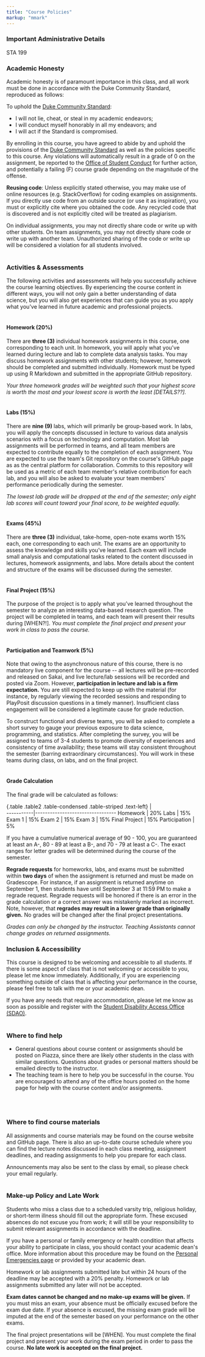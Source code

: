 ```yaml
---
title: "Course Policies"
markup: "mmark"
---
```


### Important Administrative Details

STA 199

### Academic Honesty

Academic honesty is of paramount importance in this class, and all work must be done in accordance with the Duke Community Standard, reproduced as follows:

To uphold the [Duke Community Standard](https://studentaffairs.duke.edu/conduct/about-us/duke-community-standard):
- I will not lie, cheat, or steal in my academic endeavors;
- I will conduct myself honorably in all my endeavors; and
- I will act if the Standard is compromised.

By enrolling in this course, you have agreed to abide by and uphold the provisions of the [Duke Community Standard](https://studentaffairs.duke.edu/conduct/about-us/duke-community-standard) as well as the policies specific to this course. Any violations will automatically result in a grade of 0 on the assignment, be reported to the [Office of Student Conduct](https://studentaffairs.duke.edu/conduct) for further action, and potentially a failing (F) course grade depending on the magnitude of the offense.

**Reusing code**: Unless explicitly stated otherwise, you may make use of online resources (e.g. StackOverflow) for coding examples on assignments. If you directly use code from an outside source (or use it as inspiration), you must or explicitly cite where you obtained the code. Any recycled code that is discovered and is not explicitly cited will be treated as plagiarism. 

On individual assignments, you may not directly share code or write up with other students. On team assignments, you may not directly share code or write up with another team. Unauthorized sharing of the code or write up will be considered a violation for all students involved.
<br> 
<br>

### Activities & Assessments

The following activities and assessments will help you successfully achieve the course learning objectives. By experiencing the course content in different ways, you will not only gain a better understanding of data science, but you will also get experiences that can guide you as you apply what you've learned in future academic and professional projects.
<br> 
<br>

#### Homework (20%)

There are **three (3)** individual homework assignments in this course, one corresponding to each unit. In homework, you will apply what you've learned during lecture and lab to complete data analysis tasks. You may discuss homework assignments with other students; however, homework should be completed and submitted individually. Homework must be typed up using R Markdown and submitted in the appropriate GitHub repository. 

*Your three homework grades will be weighted such that your highest score is worth the most and your lowest score is worth the least [DETAILS??].*
<br> 
<br>

#### Labs (15%)

There are **nine (9)** labs, which will primarily be group-based work. In labs, you will apply the concepts discussed in lecture to various data analysis scenarios with a focus on technology and computation. Most lab assignments will be performed in teams, and all team members are expected to contribute equally to the completion of each assignment. You are expected to use the team's Git repository on the course's GitHub page as as the central platform for collaboration. Commits to this repository will be used as a metric of each team member's relative contribution for each lab, and you will also be asked to evaluate your team members' performance periodically during the semester. 

*The lowest lab grade will be dropped at the end of the semester; only eight lab scores will count toward your final score, to be weighted equally.*
<br> 
<br>

#### Exams (45%) 

There are **three (3)** individual, take-home, open-note exams worth 15% each, one corresponding to each unit. The exams are an opportunity to assess the knowledge and skills you’ve learned. Each exam will include small analysis and computational tasks related to the content discussed in lectures, homework assignments, and labs. More details about the content and structure of the exams will be discussed during the semester.
<br> 
<br>

#### Final Project (15%)

The purpose of the project is to apply what you’ve learned throughout the semester to analyze an interesting data-based research question. The project will be completed in teams, and each team will present their results during [WHEN?!]. *You must complete the final project and present your work in class to pass the course.*
<br> 
<br>

#### Participation and Teamwork (5%)

Note that owing to the asynchronous nature of this course, there is no mandatory live component for the course -- all lectures will be pre-recorded and released on Sakai, and live lecture/lab sessions will be recorded and posted via Zoom. However, **participation in lecture and lab is a firm expectation.** You are still expected to keep up with the material (for instance, by regularly viewing the recorded sessions and responding to PlayPosit discussion questions in a timely manner). Insufficient class engagement will be considered a legitimate cause for grade reduction.

To construct functional and diverse teams, you will be asked to complete a short survey to gauge your previous exposure to data science, programming, and statistics. After completing the survey, you will be assigned to teams of 3-4 students to promote diversity of experiences and consistency of time availability; these teams will stay consistent throughout the semester (barring extraordinary circumstances). You will work in these teams during class, on labs, and on the final project.
<br> 
<br>

#### Grade Calculation

The final grade will be calculated as follows:
 
{.table .table2 .table-condensed .table-striped .text-left}
 <span></span>     | <span></span>  
-----------|---------------------------------
Homework | 20%
Labs | 15%
Exam 1 | 15%
Exam 2 | 15%
Exam 3 | 15%
Final Project | 15%
Participation | 5%

If you have a cumulative numerical average of 90 - 100, you are guaranteed at least an A-, 80 - 89 at least a B-, and 70 - 79 at least a C-. The exact ranges for letter grades will be determined during the course of the semester.

**Regrade requests** for homeworks, labs, and exams must be submitted within **two days** of when the assignment is returned and must be made on Gradescope. For instance, if an assignment is returned anytime on September 1, then students have until September 3 at 11:59 PM to make a regrade request. Regrade requests will be honored if there is an error in the grade calculation or a correct answer was mistakenly marked as incorrect. Note, however, that **regrades may result in a lower grade than originally given.** No grades will be changed after the final project presentations. 

*Grades can only be changed by the instructor. Teaching Assistants cannot change grades on returned assignments.*

<!-- ## Policies & Additional Information -->

### Inclusion & Accessibility

This course is designed to be welcoming and accessible to all students. If there is some aspect of class that is not welcoming or accessible to you, please let me know immediately. Additionally, if you are experiencing something outside of class that is affecting your performance in the course, please feel free to talk with me or your academic dean. 

If you have any needs that require accommodation, please let me know as soon as possible and register with the [Student Disability Access Office (SDAO)](http://access.duke.edu).
<br> 
<br>

### Where to find help

- General questions about course content or assignments should be posted on Piazza, since there are likely other students in the class with similar questions. Questions about grades or personal matters should be emailed directly to the instructor. 
- The teaching team is here to help you be successful in the course. You are encouraged to attend any of the office hours posted on the home page for help with the course content and/or assignments.
<br> 
<br>

### Where to find course materials</h3>

All assignments and course materials may be found on the course website and GitHub page. There is also an up-to-date course schedule where you can find the lecture notes discussed in each class meeting, assignment deadlines, and reading assignments to help you prepare for each class.

Announcements may also be sent to the class by email, so please check your email regularly.
<br> 
<br>

### Make-up Policy and Late Work

Students who miss a class due to a scheduled varsity trip, religious holiday, or short-term illness should fill out the appropriate form. These excused absences do not excuse you from work; it will still be your responsibility to submit relevant assignments in accordance with the deadline.

If you have a personal or family emergency or health condition that affects your ability to participate in class, you should contact your academic dean's office. More information about this procedure may be found on the [Personal Emergencies page](https://trinity.duke.edu/undergraduate/academic-policies/personal-emergencies) or provided by your academic dean.

Homework or lab assignments submitted late but within 24 hours of the deadline may be accepted with a 20% penalty. Homework or lab assignments submitted any later will not be accepted. 

**Exam dates cannot be changed and no make-up exams will be given.** If you must miss an exam, your absence must be officially excused before the exam due date. If your absence is excused, the missing exam grade will be imputed at the end of the semester based on your performance on the other exams.

The final project presentations will be [WHEN]. You must complete the final project and present your work during the exam period in order to pass the course. **No late work is accepted on the final project.**
<br> 
<br>